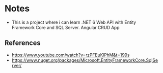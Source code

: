 # Notes
* This is a project where i can learn .NET 6 Web API with Entity Framework Core and SQL Server. Angular CRUD App

## References 
* https://www.youtube.com/watch?v=rzPFEuKlPhM&t=199s
* https://www.nuget.org/packages/Microsoft.EntityFrameworkCore.SqlServer/